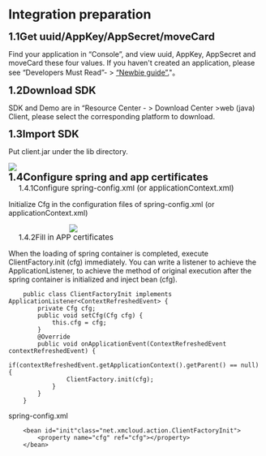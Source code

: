 
<div name="zhunbei" id="zhunbei" style="font-size:25px;"><b>Integration preparation</b></div><br/> 

<div name="huode" id="huode" style="font-size:20px;"><b>1.1Get uuid/AppKey/AppSecret/moveCard </b></div>  
<p>Find your application in “Console”, and view uuid, AppKey, AppSecret and moveCard these four values. If you haven't created an application, please see “Developers Must Read”- > <a href="http://open.xmeye.net/resource.docid=ec799b013aec4a589357b644630fd4d2&rid=69896d3a5962401dbd5db30988e67a56#undefined">“Newbie guide”.</a>"。</p>

<div name="xiazai" id="xiazai" style="font-size:20px;"><b>1.2Download SDK</b></div> 

<p>SDK and Demo are in “Resource Center - > Download Center >web (java) Client, please select the corresponding platform to download.</p>

<div name="daoru" id="daoru" style="font-size:20px;"><b>1.3Import SDK</b></div> 

<p>Put client.jar under the lib directory.</p>
<img src="http://open.xmeye.net/upload/image/20160713/1468397181338020287.png">

<div name="peizhi" id="peizhi" style="font-size:20px;"><b>1.4Configure spring and app certificates</b></div>
<div name="peizhi1" id="peizhi1" style="font-size:15px;margin-left:20px;">1.4.1Configure spring-config.xml (or applicationContext.xml)</div>


<p>Initialize Cfg in the configuration files of spring-config.xml (or applicationContext.xml)</p>
<label style="margin-left:120px;">
<img src="http://open.xmeye.net/upload/image/20160726/1469514149844006427.bmp">
</label>

<div name="peizhi2" id="peizhi2" style="font-size:15px;margin-left:20px;">1.4.2Fill in APP certificates</div>

<p>When the loading of spring container is completed, execute ClientFactory.init (cfg) immediately. You can write a listener to achieve the ApplicationListener, to achieve the method of original execution after the spring container is initialized and inject bean (cfg).</p>

	    public class ClientFactoryInit implements ApplicationListener<ContextRefreshedEvent> {    
	        private Cfg cfg;
	        public void setCfg(Cfg cfg) {
	            this.cfg = cfg;
	        }
	        @Override
	        public void onApplicationEvent(ContextRefreshedEvent contextRefreshedEvent) {
	            if(contextRefreshedEvent.getApplicationContext().getParent() == null) {
	                ClientFactory.init(cfg);
	            }
	        }
	    }
<p>spring-config.xml</p>
	
	    <bean id="init"class="net.xmcloud.action.ClientFactoryInit">    
	        <property name="cfg" ref="cfg"></property>
	    </bean>

 
